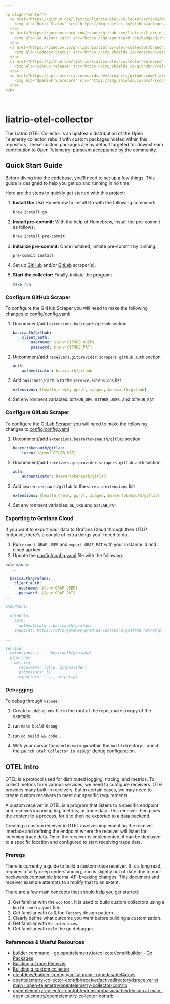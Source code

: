 ```yaml
---

<p align="center">
  <a href="https://github.com/liatrio/liatrio-otel-collector/actions/workflows/build.yml?query=branch%3Amain">
    <img alt="Build Status" src="https://img.shields.io/github/actions/workflow/status/liatrio/liatrio-otel-collector/build.yml?branch=main&style=for-the-badge">
  </a>
  <a href="https://goreportcard.com/report/github.com/liatrio/liatrio-otel-collector">
    <img alt="Go Report Card" src="https://goreportcard.com/badge/github.com/liatrio/liatrio-otel-collector?style=for-the-badge">
  </a>
  <a href="https://codecov.io/gh/liatrio/liatrio-otel-collector/branch/main" >
    <img alt="Codecov Status" src="https://img.shields.io/codecov/c/github/liatrio/liatrio-otel-collector?style=for-the-badge"/>
  </a>
  <a href="https://github.com/liatrio/liatrio-otel-collector/releases">
    <img alt="GitHub release" src="https://img.shields.io/github/v/release/liatrio/liatrio-otel-collector?include_prereleases&style=for-the-badge">
  </a>
  <a href="https://api.securityscorecards.dev/projects/github.com/liatrio/liatrio-otel-collector/badge">
    <img alt="OpenSSF Scorecard" src="https://img.shields.io/ossf-scorecard/github.com/liatrio/liatrio-otel-collector?label=openssf%20scorecard&style=for-the-badge">
  </a>
</p>

---
```


# liatrio-otel-collector

The Liatrio OTEL Collector is an upstream distribution of the Open Telemetry
collector, rebuilt with custom packages hosted within this repository.  These
custom packages are by default targeted for downstream contribution to Open
Telemetry; pursuant acceptance by the community.

## Quick Start Guide

Before diving into the codebase, you'll need to set up a few things. This guide
is designed to help you get up and running in no time!

Here are the steps to quickly get started with this project:

1. **Install Go:** Use Homebrew to install Go with the following command:

    ```bash
    brew install go
    ```

2. **Install pre-commit:** With the help of Homebrew, install the pre-commit as
follows:

    ```bash
    brew install pre-commit
    ```

3. **Initialize pre-commit:** Once installed, initiate pre-commit by running:

    ```bash
    pre-commit install
    ```

4. Set up [GitHub][0] and/or [GitLab][1] scraper(s).

5. **Start the collector:** Finally, initiate the program:

    ```bash
    make run
    ```

### Configure GitHub Scraper

To configure the GitHub Scraper you will need to make the following changes to
[config/config.yaml][2]:

1) Uncomment/add `extensions.basicauth/github` section

    ```yaml
    basicauth/github:
        client_auth:
            username: ${env:GITHUB_USER}
            password: ${env:GITHUB_PAT}
    ```

2) Uncomment/add `receivers.gitprovider.scrapers.github.auth` section

    ```yaml
    auth:
        authenticator: basicauth/github
    ```

3) Add `basicauth/github` to the `service.extensions` list

    ```yaml
    extensions: [health_check, pprof, zpages, basicauth/github]
    ```

4) Set environment variables: `GITHUB_ORG`, `GITHUB_USER`, and `GITHUB_PAT`

### Configure GitLab Scraper

To configure the GitLab Scraper you will need to make the following changes to
[config/config.yaml][2]

1) Uncomment/add `extensions.bearertokenauth/gitlab` section

    ```yaml
    bearertokenauth/gitlab:
        token: ${env:GITLAB_PAT}
    ```

2) Uncomment/add `receivers.gitprovider.scrapers.gitlab.auth` section

    ```yaml
    auth:
        authenticator: bearertokenauth/gitlab
    ```

3) Add `bearertokenauth/gitlab` to the `service.extensions` list

    ```yaml
    extensions: [health_check, pprof, zpages, bearertokenauth/gitlab]
    ```

4) Set environment variables: `GL_ORG` and `GITLAB_PAT`

### Exporting to Grafana Cloud

If you want to export your data to Grafana Cloud through their OTLP endpoint,
there's a couple of extra things you'll need to do.

1. Run `export GRAF_USER` and `export GRAF_PAT` with your instance id and cloud
api key
2. Update the [config/config.yaml][2] file with the following:

```yaml
extensions:
  ...

  basicauth/grafana:
    client_auth:
      username: ${env:GRAF_USER}
      password: ${env:GRAF_PAT}
...

exporters:
  ...
  otlphttp:
    auth:
      authenticator: basicauth/grafana
    endpoint: https://otlp-gateway-prod-us-central-0.grafana.net/otlp

...

service:
  extensions: [..., basicauth/grafana]
  pipelines:
    metrics:
      receivers: [otlp, gitprovider]
      processors: []
      exporters: [..., otlphttp]

```

### Debugging

To debug through `vscode`:

1) Create a `.debug.env` file in the root of the repo, make a copy of the
[example](.debug.env.example)

2) run `make build-debug`

3) run `cd build && code .`

4) With your cursor focused in `main.go` within the `build` directory. Launch
the `Launch Otel Collector in debug"` debug configuration.

## OTEL Intro

OTEL is a protocol used for distributed logging, tracing, and metrics.
To collect metrics from various services, we need to configure receivers.
OTEL provides many built-in receivers, but in certain cases, we may need to
create custom receivers to meet our specific requirements.

A custom receiver in OTEL is a program that listens to a specific endpoint and
receives incoming log, metrics, or trace data. This receiver then pipes the
content to a process, for it to then be exported to a data backend.

Creating a custom receiver in OTEL involves implementing the receiver interface
and defining the endpoint where the receiver will listen for incoming trace data.
Once the receiver is implemented, it can be deployed to a specific location and
configured to start receiving trace data.

### Prereqs

There is currently a guide to build a custom trace receiver. It is a long read,
requires a fairly deep understanding, and is slightly out of date due to
non-backwards compatible internal API breaking changes. This document and
receiver example attempts to simplify that to an extent.

There are a few main concepts that should help you get started:

1. Get familiar with the `ocb` tool. It is used to build custom collectors using
a `build-config.yaml` file.
2. Get familiar with `Go` & the `Factory` design pattern.
3. Clearly define what outcome you want before building a customization.
4. Get familiar with `Go interfaces`.
5. Get familiar with `delv` the go debugger.

### References & Useful Resources

* [builder command - go.opentelemetry.io/collector/cmd/builder - Go Packages][3]
* [Building a Trace Receiver][4]
* [Building a custom collector][5]
* [otel4devs/builder-config.yaml at main · rquedas/otel4devs][6]
* [opentelemetry-collector-contrib/receiver/activedirectorydsreceiver at main · open-telemetry/opentelemetry-collector-contrib][7]
* [opentelemetry-collector-contrib/extension/basicauthextension at main · open-telemetry/opentelemetry-collector-contrib][8]

[0]: #configure-github-scraper
[1]: #configure-gitlab-scraper
[2]: ./config/config.yaml
[3]: https://pkg.go.dev/go.opentelemetry.io/collector/cmd/builder#section-readme
[4]: https://opentelemetry.io/docs/collector/trace-receiver/#representing-operations-with-spans
[5]: https://opentelemetry.io/docs/collector/custom-collector/
[6]: https://github.com/rquedas/otel4devs/blob/main/collector/receiver/trace-receiver/builder-config.yaml
[7]: https://github.com/open-telemetry/opentelemetry-collector-contrib/tree/main/receiver/activedirectorydsreceiver
[8]: https://github.com/open-telemetry/opentelemetry-collector-contrib/tree/main/extension/basicauthextension
